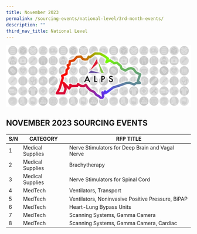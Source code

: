 ```yaml
---
title: November 2023
permalink: /sourcing-events/national-level/3rd-month-events/
description: ""
third_nav_title: National Level
---
```

![](/images/alps_sourcing_events_national_1920x640_clear.png)

## NOVEMBER 2023 SOURCING EVENTS


|S/N|CATEGORY|RFP TITLE|
| -------- | -------- | -------- |
|1|Medical Supplies|Nerve Stimulators for Deep Brain and Vagal Nerve|
|2|Medical Supplies|Brachytherapy|
|3|Medical Supplies|Nerve Stimulators for Spinal Cord|
|4|MedTech|Ventilators, Transport|
|5|MedTech|Ventilators, Noninvasive Positive Pressure, BiPAP|
|6|MedTech|Heart-Lung Bypass Units|
|7|MedTech|Scanning Systems, Gamma Camera|
|8|MedTech|Scanning Systems, Gamma Camera, Cardiac|